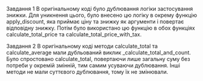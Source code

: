 Завдання 1
В оригінальному коді було дублювання логіки застосування знижки. Для уникнення цього, було внесено цю логіку в окрему функцію apply_discount, яка приймає ціну та знижку як аргументи і повертає відповідну знижку. Потім було використано цю функцію в обох функціях calculate_total_price та calculate_total_price_with_tax.

Завдання 2
В оригінальному коді методи calculate_total та calculate_average мали дубльований виклик _calculate_total_and_count. Було спростовано calculate_total, повертаючи лише загальну суму без потреби у окремій змінній, тим самим усуваючи дублювання. Інші методи не мали суттєвого дублювання, тому їх не змінювали.